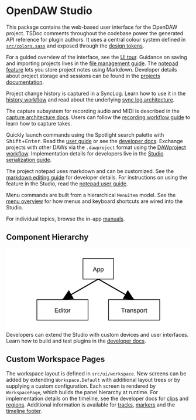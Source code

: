 # OpenDAW Studio

This package contains the web-based user interface for the OpenDAW project.
TSDoc comments throughout the codebase power the generated API reference for
plugin authors.
It uses a central colour system defined in
[`src/colors.sass`](src/colors.sass) and exposed through the
[design tokens](../../docs/docs-dev/style/design-tokens.md).

For a guided overview of the interface, see the [UI tour](../../docs/docs-user/ui-tour.md).
Guidance on saving and importing projects lives in the [file management guide](../../docs/docs-user/features/file-management.md). The [notepad feature](../../docs/docs-user/features/notepad.md) lets you store project notes using Markdown.
Developer details about project storage and sessions can be found in the [projects documentation](../../docs/docs-dev/projects/overview.md).

Project change history is captured in a SyncLog. Learn how to use it in the
[history workflow](../../docs/docs-user/workflows/history.md) and read about the
underlying [sync log architecture](../../docs/docs-dev/architecture/sync-log.md).

The capture subsystem for recording audio and MIDI is described in the
[capture architecture docs](../../docs/docs-dev/architecture/capture/overview.md).
Users can follow the [recording workflow guide](../../docs/docs-user/workflows/recording.md)
to learn how to capture takes.

Quickly launch commands using the Spotlight search palette with <kbd>Shift</kbd>+<kbd>Enter</kbd>. Read the [user guide](../../docs/docs-user/features/search.md) or see the [developer docs](../../docs/docs-dev/ui/spotlight/overview.md).
Exchange projects with other DAWs via the `.dawproject` format using the
[DAWproject workflow](../../docs/docs-user/workflows/dawproject.md). Implementation
details for developers live in the
[Studio serialization guide](../../docs/docs-dev/serialization/studio-dawproject.md).

The project notepad uses markdown and can be customized. See the
[markdown editing guide](../../docs/docs-dev/ui/markdown/editing.md) for
developer details. For instructions on using the feature in the Studio,
read the [notepad user guide](../../docs/docs-user/features/notepad.md).

Menu commands are built from a hierarchical `MenuItem` model. See the
[menu overview](../../docs/docs-dev/ui/menu/overview.md) for how menus and
keyboard shortcuts are wired into the Studio.

For individual topics, browse the in-app [manuals](public/manuals/index.md).

## Component Hierarchy

![Component hierarchy](../../../assets/ui/component-hierarchy.svg)
Developers can extend the Studio with custom devices and user interfaces. Learn how to build and test plugins in the [developer docs](../../docs/docs-dev/extending/plugin-guide.md).

## Custom Workspace Pages

The workspace layout is defined in `src/ui/workspace`. New screens can be added by extending `Workspace.Default` with additional layout trees or by supplying a custom configuration. Each screen is rendered by `WorkspacePage`, which builds the panel hierarchy at runtime.
For implementation details on the timeline, see the developer docs for
[clips](../../docs/docs-dev/ui/timeline/clips.md) and
[regions](../../docs/docs-dev/ui/timeline/regions.md).
Additional information is available for
[tracks](../../docs/docs-dev/ui/timeline/tracks.md),
[markers](../../docs/docs-dev/ui/timeline/markers.md) and the
[timeline footer](../../docs/docs-dev/ui/timeline/footer.md).
